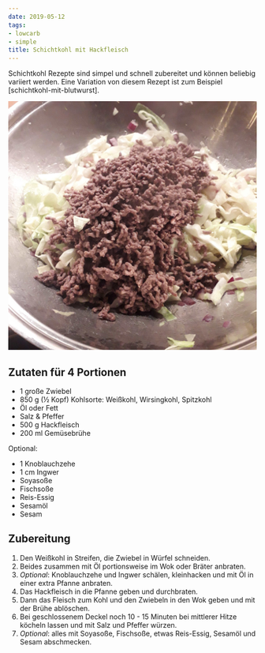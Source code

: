 ```yaml
---
date: 2019-05-12
tags:
- lowcarb
- simple
title: Schichtkohl mit Hackfleisch
---
```


Schichtkohl Rezepte sind simpel und schnell zubereitet und können beliebig variiert werden. Eine Variation von diesem Rezept ist zum Beispiel [schichtkohl-mit-blutwurst].

![](/img/Schichtkohl-mit-Hackfleisch.jpg )

## Zutaten für 4 Portionen
- 1         große Zwiebel
- 850 g     (½ Kopf) Kohlsorte: Weißkohl, Wirsingkohl, Spitzkohl
- Öl oder Fett
- Salz & Pfeffer
- 500 g     Hackfleisch
- 200 ml    Gemüsebrühe

Optional:

- 1         Knoblauchzehe
- 1 cm      Ingwer
- Soyasoße
- Fischsoße
- Reis-Essig
- Sesamöl
- Sesam

## Zubereitung
1. Den Weißkohl in Streifen, die Zwiebel in Würfel schneiden.
1. Beides zusammen mit Öl portionsweise im Wok oder Bräter anbraten.
1. *Optional*: Knoblauchzehe und Ingwer schälen, kleinhacken und mit Öl in einer extra Pfanne anbraten.
1. Das Hackfleisch in die Pfanne geben und durchbraten.
1. Dann das Fleisch zum Kohl und den Zwiebeln in den Wok geben und mit der Brühe ablöschen.
1. Bei geschlossenem Deckel noch 10 - 15 Minuten bei mittlerer Hitze köcheln lassen und mit Salz und Pfeffer würzen.
1. *Optional*: alles mit Soyasoße, Fischsoße, etwas Reis-Essig, Sesamöl und Sesam abschmecken.
